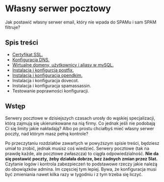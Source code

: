 # Własny serwer pocztowy

Jak postawić własny serwer email, który nie wpada do SPAMu i sam SPAM filtruje?

## Spis treści

- [Certyfikat SSL.](https://github.com/CodersCommunity/mail-server/blob/master/ssl.md)
- [Konfiguracja DNS.](https://github.com/CodersCommunity/mail-server/blob/master/dns.md)
- [Wirtualne domeny, użytkownicy i aliasy w mySQL.](https://github.com/CodersCommunity/mail-server/blob/master/virtual.md)
- [Instalacja i konfigurcja postfix.](https://github.com/CodersCommunity/mail-server/blob/master/postfix.md)
- [Instalacja i konfiguracja opendkim.](https://github.com/CodersCommunity/mail-server/blob/master/dkim.md)
- Instalacja i konfiguracja dovecot.
- Instalacja i konfiguracja spamassassin.
- Testowanie poprawności konfiguracji.

## Wstęp

Serwery pocztowe w dzisiejszych czasach urosły do wąskiej specjalizacji, którą zajmują się ukierunkowane na nią firmy. Co jednak jeśli nie podobają Ci się limity jakie nakładają? Albo po prostu chciałbyś mieć własny serwer poczty, nad którym masz pełną kontrole?

Po przeczytaniu rozdziałów zawartych w powyższym spisie treści, będziesz umiał to zrobić, jednak musisz coś wiedzieć. Serwery pocztowe (tak na prawdę każde, ale pocztowe zwłaszcza) to ciągła odpowiedzialność. **Nie da się postawić poczty, żeby działała dobrze, bez żadnych zmian przez 5lat.** Czytanie logów i kontrola zabezpieczeń to podstawowe rzeczy jakie należą do obowiązków admina. Im częsciej tym lepiej. Bywa, że konfiguracja musi być zmieniania nawet kilka razy w tygodniu i z tym trzeba się liczyć.
